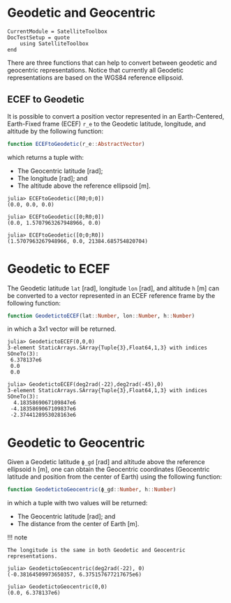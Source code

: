 Geodetic and Geocentric
=======================

```@meta
CurrentModule = SatelliteToolbox
DocTestSetup = quote
    using SatelliteToolbox
end
```

There are three functions that can help to convert between geodetic and
geocentric representations. Notice that currently all Geodetic representations
are based on the WGS84 reference ellipsoid.

## ECEF to Geodetic

It is possible to convert a position vector represented in an Earth-Centered,
Earth-Fixed frame (ECEF) `r_e` to the Geodetic latitude, longitude, and altitude
by the following function:

```julia
function ECEFtoGeodetic(r_e::AbstractVector)
```

which returns a tuple with:

* The Geocentric latitude \[rad];
* The longitude \[rad]; and
* The altitude above the reference ellipsoid \[m].

```jldoctest
julia> ECEFtoGeodetic([R0;0;0])
(0.0, 0.0, 0.0)

julia> ECEFtoGeodetic([0;R0;0])
(0.0, 1.5707963267948966, 0.0)

julia> ECEFtoGeodetic([0;0;R0])
(1.5707963267948966, 0.0, 21384.685754820704)
```

# Geodetic to ECEF

The Geodetic latitude `lat` \[rad], longitude `lon` \[rad], and altitude `h`
\[m] can be converted to a vector represented in an ECEF reference frame by the
following function:

```julia
function GeodetictoECEF(lat::Number, lon::Number, h::Number)
```

in which a 3x1 vector will be returned.

```jldoctest
julia> GeodetictoECEF(0,0,0)
3-element StaticArrays.SArray{Tuple{3},Float64,1,3} with indices SOneTo(3):
 6.378137e6
 0.0
 0.0

julia> GeodetictoECEF(deg2rad(-22),deg2rad(-45),0)
3-element StaticArrays.SArray{Tuple{3},Float64,1,3} with indices SOneTo(3):
  4.1835869067109847e6
 -4.1835869067109837e6
 -2.3744128953028163e6
```

# Geodetic to Geocentric

Given a Geodetic latitude `ϕ_gd` \[rad] and altitude above the reference
ellipsoid `h` \[m], one can obtain the Geocentric coordinates (Geocentric
latitude and position from the center of Earth) using the following function:

```julia
function GeodetictoGeocentric(ϕ_gd::Number, h::Number)
```

in which a tuple with two values will be returned:

* The Geocentric latitude \[rad]; and
* The distance from the center of Earth \[m].

!!! note

    The longitude is the same in both Geodetic and Geocentric representations.

```jldoctest
julia> GeodetictoGeocentric(deg2rad(-22), 0)
(-0.38164509973650357, 6.375157677217675e6)

julia> GeodetictoGeocentric(0,0)
(0.0, 6.378137e6)
```
